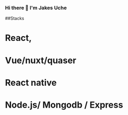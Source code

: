 ### Hi there 👋 I'm Jakes Uche

##Stacks 

# React,
# Vue/nuxt/quaser
# React native
# Node.js/ Mongodb / Express 






